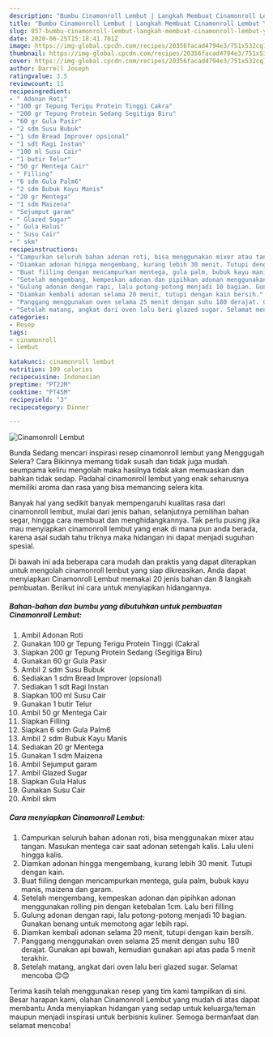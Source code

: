 ```yaml
---
description: "Bumbu Cinamonroll Lembut | Langkah Membuat Cinamonroll Lembut Yang Sempurna"
title: "Bumbu Cinamonroll Lembut | Langkah Membuat Cinamonroll Lembut Yang Sempurna"
slug: 857-bumbu-cinamonroll-lembut-langkah-membuat-cinamonroll-lembut-yang-sempurna
date: 2020-06-25T15:18:41.701Z
image: https://img-global.cpcdn.com/recipes/20356facad4794e3/751x532cq70/cinamonroll-lembut-foto-resep-utama.jpg
thumbnail: https://img-global.cpcdn.com/recipes/20356facad4794e3/751x532cq70/cinamonroll-lembut-foto-resep-utama.jpg
cover: https://img-global.cpcdn.com/recipes/20356facad4794e3/751x532cq70/cinamonroll-lembut-foto-resep-utama.jpg
author: Darrell Joseph
ratingvalue: 3.5
reviewcount: 11
recipeingredient:
- " Adonan Roti"
- "100 gr Tepung Terigu Protein Tinggi Cakra"
- "200 gr Tepung Protein Sedang Segitiga Biru"
- "60 gr Gula Pasir"
- "2 sdm Susu Bubuk"
- "1 sdm Bread Improver opsional"
- "1 sdt Ragi Instan"
- "100 ml Susu Cair"
- "1 butir Telur"
- "50 gr Mentega Cair"
- " Filling"
- "6 sdm Gula Palm6"
- "2 sdm Bubuk Kayu Manis"
- "20 gr Mentega"
- "1 sdm Maizena"
- "Sejumput garam"
- " Glazed Sugar"
- " Gula Halus"
- " Susu Cair"
- " skm"
recipeinstructions:
- "Campurkan seluruh bahan adonan roti, bisa menggunakan mixer atau tangan. Masukan mentega cair saat adonan setengah kalis. Lalu uleni hingga kalis."
- "Diamkan adonan hingga mengembang, kurang lebih 30 menit. Tutupi dengan kain."
- "Buat fiiling dengan mencampurkan mentega, gula palm, bubuk kayu manis, maizena dan garam."
- "Setelah mengembang, kempeskan adonan dan pipihkan adonan menggunakan rolling pin dengan ketebalan 1cm. Lalu beri filling"
- "Gulung adonan dengan rapi, lalu potong-potong menjadi 10 bagian. Gunakan benang untuk memotong agar lebih rapi."
- "Diamkan kembali adonan selama 20 menit, tutupi dengan kain bersih."
- "Panggang menggunakan oven selama 25 menit dengan suhu 180 derajat. Gunakan api bawah, kemudian gunakan api atas pada 5 menit terakhir."
- "Setelah matang, angkat dari oven lalu beri glazed sugar. Selamat mencoba 😊😊"
categories:
- Resep
tags:
- cinamonroll
- lembut

katakunci: cinamonroll lembut 
nutrition: 109 calories
recipecuisine: Indonesian
preptime: "PT22M"
cooktime: "PT45M"
recipeyield: "3"
recipecategory: Dinner

---
```



![Cinamonroll Lembut](https://img-global.cpcdn.com/recipes/20356facad4794e3/751x532cq70/cinamonroll-lembut-foto-resep-utama.jpg)

Bunda Sedang mencari inspirasi resep cinamonroll lembut yang Menggugah Selera? Cara Bikinnya memang tidak susah dan tidak juga mudah. seumpama keliru mengolah maka hasilnya tidak akan memuaskan dan bahkan tidak sedap. Padahal cinamonroll lembut yang enak seharusnya memiliki aroma dan rasa yang bisa memancing selera kita.

Banyak hal yang sedikit banyak mempengaruhi kualitas rasa dari cinamonroll lembut, mulai dari jenis bahan, selanjutnya pemilihan bahan segar, hingga cara membuat dan menghidangkannya. Tak perlu pusing jika mau menyiapkan cinamonroll lembut yang enak di mana pun anda berada, karena asal sudah tahu triknya maka hidangan ini dapat menjadi suguhan spesial.




Di bawah ini ada beberapa cara mudah dan praktis yang dapat diterapkan untuk mengolah cinamonroll lembut yang siap dikreasikan. Anda dapat menyiapkan Cinamonroll Lembut memakai 20 jenis bahan dan 8 langkah pembuatan. Berikut ini cara untuk menyiapkan hidangannya.

<!--inarticleads1-->

##### Bahan-bahan dan bumbu yang dibutuhkan untuk pembuatan Cinamonroll Lembut:

1. Ambil  Adonan Roti
1. Gunakan 100 gr Tepung Terigu Protein Tinggi (Cakra)
1. Siapkan 200 gr Tepung Protein Sedang (Segitiga Biru)
1. Gunakan 60 gr Gula Pasir
1. Ambil 2 sdm Susu Bubuk
1. Sediakan 1 sdm Bread Improver (opsional)
1. Sediakan 1 sdt Ragi Instan
1. Siapkan 100 ml Susu Cair
1. Gunakan 1 butir Telur
1. Ambil 50 gr Mentega Cair
1. Siapkan  Filling
1. Siapkan 6 sdm Gula Palm6
1. Ambil 2 sdm Bubuk Kayu Manis
1. Sediakan 20 gr Mentega
1. Gunakan 1 sdm Maizena
1. Ambil Sejumput garam
1. Ambil  Glazed Sugar
1. Siapkan  Gula Halus
1. Gunakan  Susu Cair
1. Ambil  skm




<!--inarticleads2-->

##### Cara menyiapkan Cinamonroll Lembut:

1. Campurkan seluruh bahan adonan roti, bisa menggunakan mixer atau tangan. Masukan mentega cair saat adonan setengah kalis. Lalu uleni hingga kalis.
1. Diamkan adonan hingga mengembang, kurang lebih 30 menit. Tutupi dengan kain.
1. Buat fiiling dengan mencampurkan mentega, gula palm, bubuk kayu manis, maizena dan garam.
1. Setelah mengembang, kempeskan adonan dan pipihkan adonan menggunakan rolling pin dengan ketebalan 1cm. Lalu beri filling
1. Gulung adonan dengan rapi, lalu potong-potong menjadi 10 bagian. Gunakan benang untuk memotong agar lebih rapi.
1. Diamkan kembali adonan selama 20 menit, tutupi dengan kain bersih.
1. Panggang menggunakan oven selama 25 menit dengan suhu 180 derajat. Gunakan api bawah, kemudian gunakan api atas pada 5 menit terakhir.
1. Setelah matang, angkat dari oven lalu beri glazed sugar. Selamat mencoba 😊😊




Terima kasih telah menggunakan resep yang tim kami tampilkan di sini. Besar harapan kami, olahan Cinamonroll Lembut yang mudah di atas dapat membantu Anda menyiapkan hidangan yang sedap untuk keluarga/teman maupun menjadi inspirasi untuk berbisnis kuliner. Semoga bermanfaat dan selamat mencoba!
